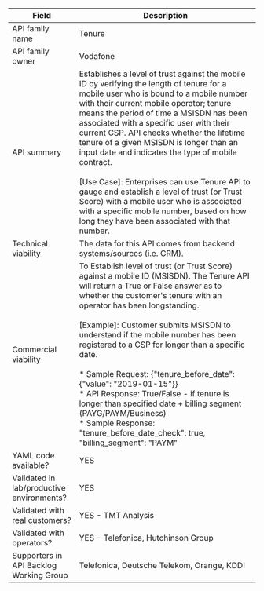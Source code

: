 | **Field** | Description | 
| ---- | ----- |
| API family name | Tenure |
| API family owner | Vodafone |
| API summary | Establishes a level of trust against the mobile ID by verifying the length of tenure for a mobile user who is bound to a mobile number with their current mobile operator; tenure means the period of time a MSISDN has been associated with a specific user with their current CSP. API checks whether the lifetime tenure of a given MSISDN is longer than an input date and indicates the type of mobile contract.<br><br>[Use Case]: Enterprises can use Tenure API to gauge and establish a level of trust (or Trust Score) with a mobile user who is associated with a specific mobile number, based on how long they have been associated with that number. |
| Technical viability | The data for this API comes from backend systems/sources (i.e. CRM). 
| Commercial viability | To Establish level of trust (or Trust Score) against a mobile ID (MSISDN). The Tenure API will return a True or False answer as to whether the customer's tenure with an operator has been longstanding.<br><br>[Example]: Customer submits MSISDN to understand if the mobile number has been registered to a CSP for longer than a specific date. <br><br>* Sample Request: {"tenure_before_date":{"value": "2019-01-15"}} <br>* API   Response: True/False -  if tenure is longer than specified date + billing segment  (PAYG/PAYM/Business) <br>* Sample   Response: "tenure_before_date_check":   true,    "billing_segment":   "PAYM" |
| YAML code available? | YES |
| Validated in lab/productive environments? | YES |
| Validated with real customers? | YES - TMT Analysis |
| Validated with operators? | YES - Telefonica, Hutchinson Group |
| Supporters in API Backlog Working Group | Telefonica, Deutsche Telekom, Orange, KDDI |
